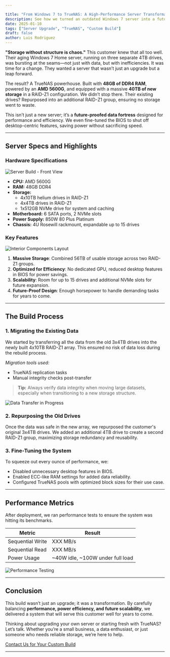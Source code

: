```yaml
---

title: "From Windows 7 to TrueNAS: A High-Performance Server Transformation"
description: See how we turned an outdated Windows 7 server into a future-proof TrueNAS powerhouse, complete with 40TB of new storage and optimized for scalability.
date: 2025-01-10
tags: ["Server Upgrade", "TrueNAS", "Custom Build"]
draft: false
author: Luis Rodriguez
---
```


**"Storage without structure is chaos."** This customer knew that all too well. Their aging Windows 7 Home server, running on three separate 4TB drives, was bursting at the seams—not just with data, but with inefficiencies. It was time for a change. They wanted a server that wasn’t just an upgrade but a leap forward.

<!--more-->

The result? A TrueNAS powerhouse. Built with **48GB of DDR4 RAM**, powered by an **AMD 5600G**, and equipped with a massive **40TB of new storage** in a RAID-Z1 configuration. We didn’t stop there. Their existing drives? Repurposed into an additional RAID-Z1 group, ensuring no storage went to waste.

This isn’t just a new server; it’s a **future-proofed data fortress** designed for performance and efficiency. We even fine-tuned the BIOS to shut off desktop-centric features, saving power without sacrificing speed.

---

## **Server Specs and Highlights**

### Hardware Specifications  
![Server Build - Front View](placeholder-for-image-front-view.jpg)  
* **CPU:** AMD 5600G  
* **RAM:** 48GB DDR4  
* **Storage:**  
  - 4x10TB helium drives in RAID-Z1  
  - 4x4TB drives in RAID-Z1  
  - 1x512GB NVMe drive for system and caching  
* **Motherboard:** 6 SATA ports, 2 NVMe slots  
* **Power Supply:** 850W 80 Plus Platinum  
* **Chassis:** 4U Rosewill rackmount, expandable up to 15 drives  

### Key Features  
![Interior Components Layout](placeholder-for-image-interior-layout.jpg)  
1. **Massive Storage**: Combined 56TB of usable storage across two RAID-Z1 groups.  
2. **Optimized for Efficiency**: No dedicated GPU, reduced desktop features in BIOS for power savings.  
3. **Scalability**: Room for up to 15 drives and additional NVMe slots for future expansion.  
4. **Future-Proof Design**: Enough horsepower to handle demanding tasks for years to come.

---

## **The Build Process**

### 1. **Migrating the Existing Data**  
We started by transferring all the data from the old 3x4TB drives into the newly built 4x10TB RAID-Z1 array. This ensured no risk of data loss during the rebuild process.  

*Migration tools used:*  
- TrueNAS replication tasks  
- Manual integrity checks post-transfer  

> **Tip:** Always verify data integrity when moving large datasets, especially when transitioning to a new storage structure.  

![Data Transfer in Progress](placeholder-for-image-data-transfer.jpg)  

### 2. **Repurposing the Old Drives**  
Once the data was safe in the new array, we repurposed the customer's original 3x4TB drives. We added an additional 4TB drive to create a second RAID-Z1 group, maximizing storage redundancy and reusability.  

### 3. **Fine-Tuning the System**  
To squeeze out every ounce of performance, we:  
- Disabled unnecessary desktop features in BIOS.  
- Enabled ECC-like RAM settings for added data reliability.  
- Configured TrueNAS pools with optimized block sizes for their use case.  

---

## **Performance Metrics**  
After deployment, we ran performance tests to ensure the system was hitting its benchmarks.  

| **Metric**        | **Result**                        |  
|-------------------|-----------------------------------|  
| Sequential Write  | XXX MB/s                          |  
| Sequential Read   | XXX MB/s                          |  
| Power Usage       | ~40W idle, ~100W under full load  |  

![Performance Testing](placeholder-for-image-performance-testing.jpg)  

---

## **Conclusion**  

This build wasn’t just an upgrade; it was a transformation. By carefully balancing **performance, power efficiency, and future scalability**, we delivered a system that will serve this customer well for years to come.  

Thinking about upgrading your own server or starting fresh with TrueNAS? Let’s talk. Whether you’re a small business, a data enthusiast, or just someone who needs reliable storage, we’re here to help.  

[Contact Us for Your Custom Build](/contact)  

---